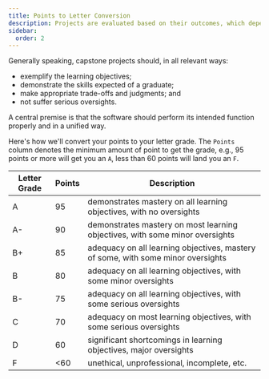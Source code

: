 ```yaml
---
title: Points to Letter Conversion
description: Projects are evaluated based on their outcomes, which depend on the category.
sidebar:
  order: 2
---
```


Generally speaking, capstone projects should, in all relevant ways:

- exemplify the learning objectives;
- demonstrate the skills expected of a graduate;
- make appropriate trade-offs and judgments; and
- not suffer serious oversights.

A central premise is that the software should perform its intended function properly and in a unified way.

Here's how we'll convert your points to your letter grade. The `Points` column denotes the minimum amount of point to get the grade, e.g., 95 points or more will get you an `A`, less than 60 points will land you an `F`.

Letter Grade | Points | Description
-------------|--------|------------
A  | 95 | demonstrates mastery on all learning objectives, with no oversights
A- | 90 | demonstrates mastery on most learning objectives, with some minor oversights
B+ | 85 | adequacy on all learning objectives, mastery of some, with some minor oversights
B  | 80 | adequacy on all learning objectives, with some minor oversights
B- | 75 | adequacy on all learning objectives, with some serious oversights
C  | 70 | adequacy on most learning objectives, with some serious oversights
D  | 60 | significant shortcomings in learning objectives, major oversights
F  | <60| unethical, unprofessional, incomplete, etc.